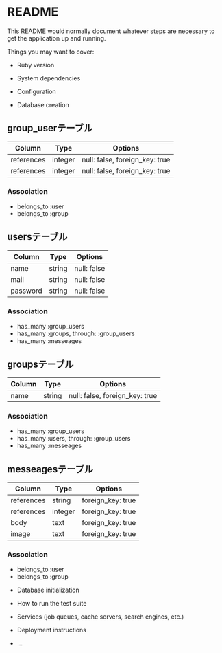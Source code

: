 # README

This README would normally document whatever steps are necessary to get the
application up and running.

Things you may want to cover:

* Ruby version

* System dependencies

* Configuration

* Database creation

## group_userテーブル
<!-- membersテーブルから変更して中間テーブルにしました -->
<!-- referencesで定義し直しました -->
|Column|Type|Options|
|------|----|-------|
|references|integer|null: false, foreign_key: true|
|references|integer|null: false, foreign_key: true|

### Association
- belongs_to :user
- belongs_to :group

## usersテーブル
<!-- 外部キーを定義していたので削除 -->
|Column|Type|Options|
|------|----|-------|
|name|string|null: false|
|mail|string|null: false|
|password|string|null: false|

### Association
<!-- throughオプションによりgroup_users経由でgroupsにアクセス -->
- has_many :group_users
- has_many :groups, through: :group_users
- has_many :messeages

## groupsテーブル
<!-- group name→nameに変更、user_idカラムを削除 -->
|Column|Type|Options|
|------|----|-------|
|name|string|null: false, foreign_key: true|

### Association
<!-- throughオプションによりgroup_users経由でusersにアクセス -->
- has_many :group_users
- has_many :users, through: :group_users
- has_many :messeages

## messeagesテーブル
<!-- null:falseを削除 -->
<!-- timestampsを削除 -->
|Column|Type|Options|
|------|----|-------|
|references|string|foreign_key: true|
|references|integer|foreign_key: true|
|body|text|foreign_key: true|
|image|text|foreign_key: true|

### Association
- belongs_to :user
- belongs_to :group

* Database initialization

* How to run the test suite

* Services (job queues, cache servers, search engines, etc.)

* Deployment instructions

* ...

